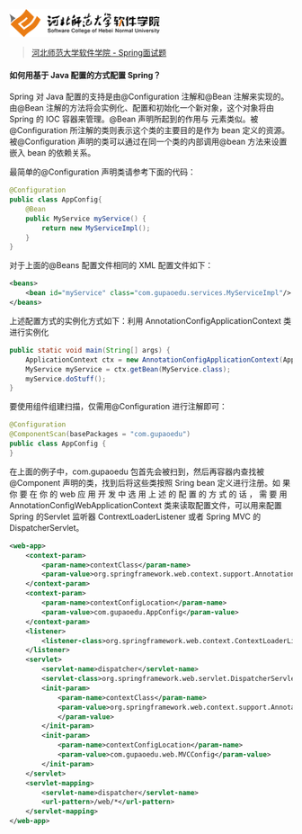<a name="logo"></a>
<img src="../../images/logo.png" height="50" /> 

> [河北师范大学软件学院 - Spring面试题](../readme.md#logo)

#### 如何用基于 Java 配置的方式配置 Spring？

Spring 对 Java 配置的支持是由@Configuration 注解和@Bean 注解来实现的。由@Bean 注解的方法将会实例化、配置和初始化一个新对象，这个对象将由 Spring 的 IOC 容器来管理。@Bean 声明所起到的作用与 元素类似。被@Configuration 所注解的类则表示这个类的主要目的是作为 bean 定义的资源。被@Configuration 声明的类可以通过在同一个类的内部调用@bean 方法来设置嵌入 bean 的依赖关系。

最简单的@Configuration 声明类请参考下面的代码：

``` Java
@Configuration
public class AppConfig{
    @Bean
    public MyService myService() {
        return new MyServiceImpl();
    }
}
```
对于上面的@Beans 配置文件相同的 XML 配置文件如下：

``` XML
<beans>
	<bean id="myService" class="com.gupaoedu.services.MyServiceImpl"/>
</beans>
```

上述配置方式的实例化方式如下：利用 AnnotationConfigApplicationContext 类进行实例化

``` Java
public static void main(String[] args) {
    ApplicationContext ctx = new AnnotationConfigApplicationContext(AppConfig.class);
    MyService myService = ctx.getBean(MyService.class);
    myService.doStuff();
}
```

要使用组件组建扫描，仅需用@Configuration 进行注解即可：

``` Java
@Configuration
@ComponentScan(basePackages = "com.gupaoedu")
public class AppConfig {
}
```

在上面的例子中，com.gupaoedu 包首先会被扫到，然后再容器内查找被@Component 声明的类，找到后将这些类按照 Sring bean 定义进行注册。如 果 你 要 在 你 的 web 应 用 开 发 中 选 用 上 述 的 配 置 的 方 式 的 话 ， 需 要 用AnnotationConfigWebApplicationContext 类来读取配置文件，可以用来配置 Spring 的Servlet 监听器 ContrextLoaderListener 或者 Spring MVC 的 DispatcherServlet。

``` XML
<web-app>
	<context-param>
		<param-name>contextClass</param-name>
		<param-value>org.springframework.web.context.support.AnnotationConfigWebApplicationContext</param-value>
	</context-param>
	<context-param>
		<param-name>contextConfigLocation</param-name>
		<param-value>com.gupaoedu.AppConfig</param-value>
	</context-param>
	<listener>
		<listener-class>org.springframework.web.context.ContextLoaderListener</listener-class>
	</listener>
	<servlet>
		<servlet-name>dispatcher</servlet-name>
		<servlet-class>org.springframework.web.servlet.DispatcherServlet</servlet-class>
		<init-param>
			<param-name>contextClass</param-name>
			<param-value>org.springframework.web.context.support.AnnotationConfigWebApplicationContext
			</param-value>
		</init-param>
		<init-param>
			<param-name>contextConfigLocation</param-name>
			<param-value>com.gupaoedu.web.MVCConfig</param-value>
		</init-param>
	</servlet>
	<servlet-mapping>
		<servlet-name>dispatcher</servlet-name>
		<url-pattern>/web/*</url-pattern>
	</servlet-mapping>
</web-app>
```
